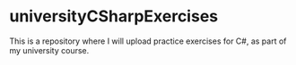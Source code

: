 # universityCSharpExercises
This is a repository where I will upload practice exercises for C#, as part of my university course.
